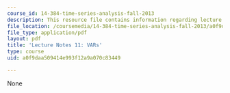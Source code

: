 ```yaml
---
course_id: 14-384-time-series-analysis-fall-2013
description: This resource file contains information regarding lecture 11.
file_location: /coursemedia/14-384-time-series-analysis-fall-2013/a0f9daa509414e993f12a9a070c83449_MIT14_384F13_lec11.pdf
file_type: application/pdf
layout: pdf
title: 'Lecture Notes 11: VARs'
type: course
uid: a0f9daa509414e993f12a9a070c83449

---
```

None